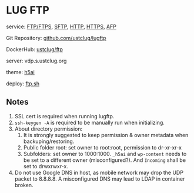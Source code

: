 # LUG FTP

service: [FTP/FTPS](ftp://ftp.ustclug.org), [SFTP](sftp://ftp.ustclug.org), [HTTP](http://ftp.ustclug.org), [HTTPS](https://ftp.ustclug.org), [AFP](afp://ftp.ustclug.org)

Git Repository: [github.com/ustclug/lugftp](https://github.com/ustclug/lugftp)

DockerHub: [ustclug/ftp](https://hub.docker.com/r/ustclug/ftp/)

server: vdp.s.ustclug.org

theme: [h5ai](https://larsjung.de/h5ai/)

deploy: [ftp.sh](https://git.lug.ustc.edu.cn/ustclug/docker-run-script/blob/master/ftp/ftp.sh)

## Notes

1. SSL cert is required when running lugftp.
2. `ssh-keygen -A` is required to be manually run when initializing.
3. About directory permission:
   1. It is strongly suggested to keep permission & owner metadata when backuping/restoring.
   2. Public folder root: set owner to root:root, permission to dr-xr-xr-x
   3. Subfolders: set owner to 1000:1000. `_h5ai` and `wp-content` needs to be set to a different owner (misconfigured?). And `Incoming` shall be set to drwxrwxr-x.
4. Do not use Google DNS in host, as mobile network may drop the UDP packet to 8.8.8.8. A misconfigured DNS may lead to LDAP in container broken.
